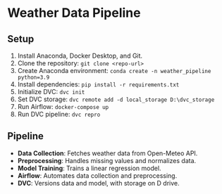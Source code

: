 # Weather Data Pipeline

## Setup
1. Install Anaconda, Docker Desktop, and Git.
2. Clone the repository: `git clone <repo-url>`
3. Create Anaconda environment: `conda create -n weather_pipeline python=3.9`
4. Install dependencies: `pip install -r requirements.txt`
5. Initialize DVC: `dvc init`
6. Set DVC storage: `dvc remote add -d local_storage D:\dvc_storage`
7. Run Airflow: `docker-compose up`
8. Run DVC pipeline: `dvc repro`

## Pipeline
- **Data Collection**: Fetches weather data from Open-Meteo API.
- **Preprocessing**: Handles missing values and normalizes data.
- **Model Training**: Trains a linear regression model.
- **Airflow**: Automates data collection and preprocessing.
- **DVC**: Versions data and model, with storage on D drive.
